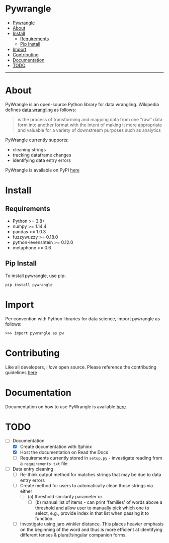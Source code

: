 # Pywrangle
- [Pywrangle](#pywrangle)
- [About](#about)
- [Install](#install)
  - [Requirements](#requirements)
  - [Pip Install](#pip-install)
- [Import](#import)
- [Contributing](#contributing)
- [Documentation](#documentation)
- [TODO](#todo)

---

# About
PyWrangle is an open-source Python library for data wrangling. Wikipedia defines [data wrangling](https://en.wikipedia.org/wiki/Data_wrangling) as follows:
> is the process of transforming and mapping data from one "raw" data form into another format with the intent of making it more appropriate and valuable for a variety of downstream purposes such as analytics

PyWrangle currently supports:
- cleaning strings
- tracking dataframe changes
- identifying data entry errors


PyWrangle is available on PyPI [here](https://pypi.org/project/pywrangle/)


# Install

## Requirements
- Python >= 3.8+
- numpy >= 1.14.4
- pandas >= 1.0.3
- fuzzywuzzy >= 0.18.0
- python-levenshtein >= 0.12.0
- metaphone >= 0.6

## Pip Install
To install pywrangle, use pip:

```
pip install pywrangle
```


# Import

Per convention with Python libraries for data science, import pywrangle as follows:
```
>>> import pywrangle as pw
```

# Contributing
Like all developers, I _love_ open source. Please reference the contributing guidelines [here](https://github.com/jaimiles23/pywrangle/blob/master/CONTRIBUTING.md)
<!-- TODO: ADD LINK TO CONTRIbuTING GUIDELINES> -->

# Documentation
Documentation on how to use PyWrangle is available [here](https://pywrangle.readthedocs.io/en/latest/)

# TODO
- [ ] Documentation
  - [x] Create documentation with Sphinx
  - [x] Host the documentation on Read the Docs
  - [ ] Requirements currently stored in `setup.py` - investigate reading from a `requirements.txt` file
- [ ] Data entry cleaning
  - [ ] Re-think output method for matches strings that may be due to data entry errors
  - [ ] Create method for users to automatically clean those strings via either 
    - [ ] (a) threshold similarity parameter or 
      - [ ] (b) manual list of items - can print 'families' of words above a threshold and allow user to manually pick which one to select, e.g., provide index in that list when passing it to function.
  - [ ] Investigate using jaro winkler distance. This places heavier emphasis on the beginning of the word and thus is more efficient at identifying different tenses & plural/singular companion forms.